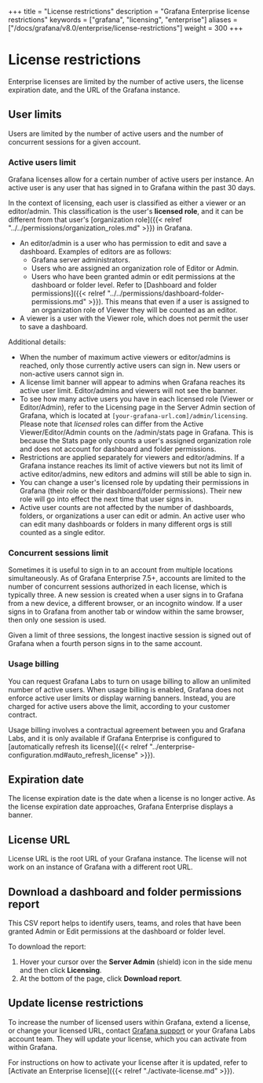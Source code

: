 +++
title = "License restrictions"
description = "Grafana Enterprise license restrictions"
keywords = ["grafana", "licensing", "enterprise"]
aliases = ["/docs/grafana/v8.0/enterprise/license-restrictions"]
weight = 300
+++

# License restrictions

Enterprise licenses are limited by the number of active users, the license expiration date, and the URL of the Grafana instance.

## User limits

Users are limited by the number of active users and the number of concurrent sessions for a given account.

### Active users limit

Grafana licenses allow for a certain number of active users per instance. An active user is any user that has signed in to Grafana within the past 30 days.

In the context of licensing, each user is classified as either a viewer or an editor/admin. This classification is the user's **licensed role**, and it can be different from that user's [organization role]({{< relref "../../permissions/organization_roles.md" >}}) in Grafana.

- An editor/admin is a user who has permission to edit and save a dashboard. Examples of editors are as follows:
    - Grafana server administrators.
    - Users who are assigned an organization role of Editor or Admin.
    - Users who have been granted admin or edit permissions at the dashboard or folder level. Refer to [Dashboard and folder permissions]({{< relref "../../permissions/dashboard-folder-permissions.md" >}}). This means that even if a user is assigned to an organization role of Viewer they will be counted as an editor.
- A viewer is a user with the Viewer role, which does not permit the user to save a dashboard.

Additional details:
- When the number of maximum active viewers or editor/admins is reached, only those currently active users can sign in. New users or non-active users cannot sign in. 
- A license limit banner will appear to admins when Grafana reaches its active user limit. Editor/admins and viewers will not see the banner.
- To see how many active users you have in each licensed role (Viewer or Editor/Admin), refer to the Licensing page in the Server Admin section of Grafana, which is located at `[your-grafana-url.com]/admin/licensing`. Please note that _licensed_ roles can differ from the Active Viewer/Editor/Admin counts on the /admin/stats page in Grafana. This is because the Stats page only counts a user's assigned organization role and does not account for dashboard and folder permissions.
- Restrictions are applied separately for viewers and editor/admins. If a Grafana instance reaches its limit of active viewers but not its limit of active editor/admins, new editors and admins will still be able to sign in.
- You can change a user's licensed role by updating their permissions in Grafana (their role or their dashboard/folder permissions). Their new role will go into effect the next time that user signs in.
- Active user counts are not affected by the number of dashboards, folders, or organizations a user can edit or admin. An active user who can edit many dashboards or folders in many different orgs is still counted as a single editor.

### Concurrent sessions limit

Sometimes it is useful to sign in to an account from multiple locations simultaneously. As of Grafana Enterprise 7.5+, accounts are limited to the number of concurrent sessions authorized in each license, which is typically three. A new session is created when a user signs in to Grafana from a new device, a different browser, or an incognito window. If a user signs in to Grafana from another tab or window within the same browser, then only one session is used.

Given a limit of three sessions, the longest inactive session is signed out of Grafana when a fourth person signs in to the same account.

### Usage billing

You can request Grafana Labs to turn on usage billing to allow an unlimited number of active users. When usage billing is enabled, Grafana does not enforce active user limits or display warning banners. Instead, you are charged for active users above the limit, according to your customer contract.

Usage billing involves a contractual agreement between you and Grafana Labs, and it is only available if Grafana Enterprise is configured to [automatically refresh its license]({{< relref "../enterprise-configuration.md#auto_refresh_license" >}}).

## Expiration date

The license expiration date is the date when a license is no longer active. As the license expiration date approaches, Grafana Enterprise displays a banner.

## License URL

License URL is the root URL of your Grafana instance. The license will not work on an instance of Grafana with a different root URL.

## Download a dashboard and folder permissions report

This CSV report helps to identify users, teams, and roles that have been granted Admin or Edit permissions at the dashboard or folder level.

To download the report:
1. Hover your cursor over the **Server Admin** (shield) icon in the side menu and then click **Licensing**.
1. At the bottom of the page, click **Download report**.

## Update license restrictions

To increase the number of licensed users within Grafana, extend a license, or change your licensed URL, contact [Grafana support](https://grafana.com/profile/org#support) or your Grafana Labs account team. They will update your license, which you can activate from within Grafana.

For instructions on how to activate your license after it is updated, refer to [Activate an Enterprise license]({{< relref "./activate-license.md" >}}).

